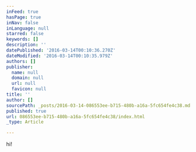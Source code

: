 ```yaml
---
inFeed: true
hasPage: true
inNav: false
inLanguage: null
starred: false
keywords: []
description: ''
datePublished: '2016-03-14T00:10:36.270Z'
dateModified: '2016-03-14T00:10:35.979Z'
authors: []
publisher:
  name: null
  domain: null
  url: null
  favicon: null
title: ''
author: []
sourcePath: _posts/2016-03-14-086553ee-b715-480b-a16a-5fc654fe4c38.md
published: true
url: 086553ee-b715-480b-a16a-5fc654fe4c38/index.html
_type: Article

---
```

hi!